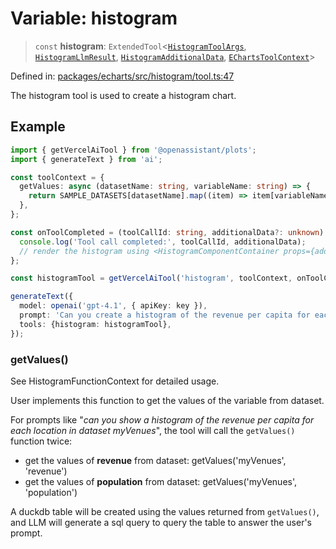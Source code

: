 # Variable: histogram

> `const` **histogram**: `ExtendedTool`\<[`HistogramToolArgs`](../type-aliases/HistogramToolArgs.md), [`HistogramLlmResult`](../type-aliases/HistogramLlmResult.md), [`HistogramAdditionalData`](../type-aliases/HistogramAdditionalData.md), [`EChartsToolContext`](../type-aliases/EChartsToolContext.md)\>

Defined in: [packages/echarts/src/histogram/tool.ts:47](https://github.com/geodaopenjs/openassistant/blob/2c7e2a603db0fcbd6603996e5ea15006191c5f7f/packages/echarts/src/histogram/tool.ts#L47)

The histogram tool is used to create a histogram chart.

## Example

```typescript
import { getVercelAiTool } from '@openassistant/plots';
import { generateText } from 'ai';

const toolContext = {
  getValues: async (datasetName: string, variableName: string) => {
    return SAMPLE_DATASETS[datasetName].map((item) => item[variableName]);
  },
};

const onToolCompleted = (toolCallId: string, additionalData?: unknown) => {
  console.log('Tool call completed:', toolCallId, additionalData);
  // render the histogram using <HistogramComponentContainer props={additionalData} />
};

const histogramTool = getVercelAiTool('histogram', toolContext, onToolCompleted);

generateText({
  model: openai('gpt-4.1', { apiKey: key }),
  prompt: 'Can you create a histogram of the revenue per capita for each location in dataset myVenues?',
  tools: {histogram: histogramTool},
});
```

### getValues()

See HistogramFunctionContext for detailed usage.

User implements this function to get the values of the variable from dataset.

For prompts like "_can you show a histogram of the revenue per capita for each location in dataset myVenues_", the tool will
call the `getValues()` function twice:
- get the values of **revenue** from dataset: getValues('myVenues', 'revenue')
- get the values of **population** from dataset: getValues('myVenues', 'population')

A duckdb table will be created using the values returned from `getValues()`, and LLM will generate a sql query to query the table to answer the user's prompt.
